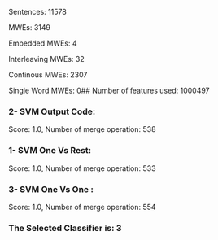 Sentences: 11578

MWEs: 3149

Embedded MWEs: 4

Interleaving MWEs: 32

Continous MWEs: 2307

Single Word MWEs: 0## Number of features used: 1000497

### 2- SVM Output Code: 
Score: 1.0, Number of merge operation: 538
### 1- SVM One Vs Rest: 
Score: 1.0, Number of merge operation: 533
### 3- SVM One Vs One : 
Score: 1.0, Number of merge operation: 554
### The Selected Classifier is: 3
